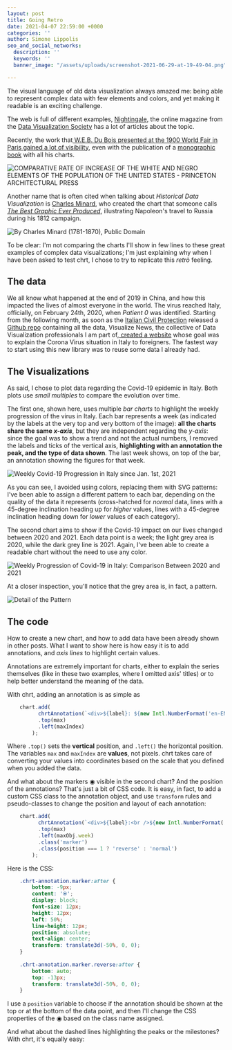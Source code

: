```yaml
---
layout: post
title: Going Retro
date: 2021-04-07 22:59:00 +0000
categories: ''
author: Simone Lippolis
seo_and_social_networks:
  description: ''
  keywords: ''
  banner_image: "/assets/uploads/screenshot-2021-06-29-at-19-49-04.png"

---
```

The visual language of old data visualization always amazed me: being able to represent complex data with few elements and colors, and yet making it readable is an exciting challenge.

The web is full of different examples, [Nightingale](https://nightingaledvs.com), the online magazine from the [Data Visualization Society](https://www.datavisualizationsociety.org "DVS Website") has a lot of articles about the topic.

Recently, the work that[ W.E.B. Du Bois presented at the 1900 World Fair in Paris gained a lot of visibility](https://www.smithsonianmag.com/history/first-time-together-and-color-book-displays-web-du-bois-visionary-infographics-180970826/ "W.E.B. Du Bois’ Visionary Infographics Come Together for the First Time in Full Color"), even with the publication of a [monographic book](https://amzn.to/3x6IK0u "Visualizing Black America: The Color Line at the Turn of the Twentieth Century") with all his charts.

![COMPARATIVE RATE OF INCREASE OF THE WHITE AND NEGRO ELEMENTS OF THE POPULATION OF THE UNITED STATES - PRINCETON ARCHITECTURAL PRESS](/assets/uploads/screenshot-2021-06-29-at-19-41-22.png "COMPARATIVE RATE OF INCREASE OF THE WHITE AND NEGRO ELEMENTS OF THE POPULATION OF THE UNITED STATES - PRINCETON ARCHITECTURAL PRESS")

Another name that is often cited when talking about _Historical Data Visualization_ is [Charles Minard](https://en.wikipedia.org/wiki/Charles_Joseph_Minard "Charles Minard on Wikipedia"), who created the chart that someone calls [_The Best Graphic Ever Produced_](https://www.nationalgeographic.com/culture/article/charles-minard-cartography-infographics-history "The Underappreciated Man Behind the “Best Graphic Ever Produced”"), illustrating Napoleon's travel to Russia during his 1812 campaign.

![By Charles Minard (1781-1870), Public Domain](https://upload.wikimedia.org/wikipedia/commons/thumb/2/29/Minard.png/1600px-Minard.png "By Charles Minard (1781-1870), Public Domain")

To be clear: I'm not comparing the charts I'll show in few lines to these great examples of complex data visualizations; I'm just explaining why when I have been asked to test chrt, I chose to try to replicate this _retrò_ feeling.

## The data

We all know what happened at the end of 2019 in China, and how this impacted the lives of almost everyone in the world. The virus reached Italy, officially, on February 24th, 2020, when _Patient 0_ was identified. Starting from the following month, as soon as the [Italian Civil Protection](https://www.protezionecivile.gov.it/it/ "Dipartimento della Protezione Civile") released a [Github repo](https://github.com/pcm-dpc/COVID-19 "pcm-dpc/COVID-19") containing all the data, Visualize News, the collective of Data Visualization professionals I am part of,[ created a website](https://coronavirus.visualize.news "Corona Virus in Italy") whose goal was to explain the Corona Virus situation in Italy to foreigners. The fastest way to start using this new library was to reuse some data I already had.

## The Visualizations

As said, I chose to plot data regarding the Covid-19 epidemic in Italy. Both plots use _small multiples_ to compare the evolution over time.

The first one, shown here, uses multiple _bar charts_ to highlight the weekly progression of the virus in Italy. Each bar represents a week (as indicated by the labels at the very top and very bottom of the image): **all the charts share the same _x-axis_**, but they are independent regarding the _y-axis_: since the goal was to show a trend and not the actual numbers, I removed the labels and ticks of the vertical axis, **highlighting with an annotation the peak, and the type of data shown**. The last week shows, on top of the bar, an annotation showing the figures for that week.

![Weekly Covid-19 Progression in Italy since Jan. 1st, 2021](/assets/uploads/screenshot-2021-06-29-at-19-05-48.png "Weekly Covid-19 Progression in Italy since Jan. 1st, 2021")

As you can see, I avoided using colors, replacing them with SVG patterns: I've been able to assign a different pattern to each bar, depending on the quality of the data it represents (cross-hatched for _normal_ data, lines with a 45-degree inclination heading up for _higher_ values, lines with a 45-degree inclination heading down for _lower_ values of each category).

The second chart aims to show if the Covid-19 impact on our lives changed between 2020 and 2021. Each data point is a week; the light grey area is 2020, while the dark grey line is 2021. Again, I've been able to create a readable chart without the need to use any color.

![Weekly Progression of Covid-19 in Italy: Comparison Between 2020 and 2021](/assets/uploads/screenshot-2021-06-29-at-19-49-04.png "Weekly Progression of Covid-19 in Italy: Comparison Between 2020 and 2021")

At a closer inspection, you'll notice that the grey area is, in fact, a pattern.

![Detail of the Pattern](/assets/uploads/screenshot-2021-06-29-at-19-50-00.png "Detail of the Pattern")

## The code

How to create a new chart, and how to add data have been already shown in other posts. What I want to show here is how easy it is to add annotations, and _axis lines_ to highlight certain values.

Annotations are extremely important for charts, either to explain the series themselves (like in these two examples, where I omitted axis' titles) or to help better understand the meaning of the data.

With chrt, adding an annotation is as simple as

```javascript
    chart.add(
          chrtAnnotation(`<div>${label}: ${new Intl.NumberFormat('en-EN').format(maxObj.value)}</div>`)
          .top(max)
          .left(maxIndex)
        );
```

Where `.top()` sets the **vertical** position, and `.left()` the horizontal position. The variables `max` and `maxIndex` are **values**, not pixels. chrt takes care of converting your values into coordinates based on the scale that you defined when you added the data.

And what about the markers ◉ visible in the second chart? And the position of the annotations? That's just a bit of CSS code. It is easy, in fact, to add a custom CSS class to the annotation object, and use `transform` rules and pseudo-classes to change the position and layout of each annotation:

```javascript
    chart.add(
          chrtAnnotation(`<div>${label}:<br />${new Intl.NumberFormat('en-EN').format(maxObj.value)} Week of ${new Date(maxObj.datetime).getMonth() + 1}/${new Date(maxObj.datetime).getDate()}/${new Date(maxObj.datetime).getFullYear()}</div>`)
          .top(max)
          .left(maxObj.week)
          .class('marker')
          .class(position === 1 ? 'reverse' : 'normal')
        );
```

Here is the CSS:

```css
    .chrt-annotation.marker:after {
    	bottom: -9px;
    	content: '⦿';
    	display: block;
    	font-size: 12px;
    	height: 12px;
    	left: 50%;
    	line-height: 12px;
    	position: absolute;
    	text-align: center;
    	transform: translate3d(-50%, 0, 0);
    }
    
    .chrt-annotation.marker.reverse:after {
    	bottom: auto;
    	top: -13px;
    	transform: translate3d(-50%, 0, 0);
    }
```

I use a `position` variable to choose if the annotation should be shown at the top or at the bottom of the data point, and then I'll change the CSS properties of the ◉ based on the class name assigned.

And what about the dashed lines highlighting the peaks or the milestones? With chrt, it's equally easy: